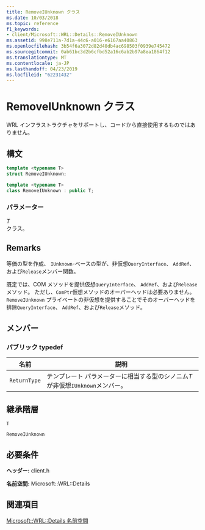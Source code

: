 ```yaml
---
title: RemoveIUnknown クラス
ms.date: 10/03/2018
ms.topic: reference
f1_keywords:
- client/Microsoft::WRL::Details::RemoveIUnknown
ms.assetid: 998e711a-7d1a-44c6-a016-e6167aa40863
ms.openlocfilehash: 3b54f6a3072d82d40db4ac698503f0939e745472
ms.sourcegitcommit: 0ab61bc3d2b6cfbd52a16c6ab2b97a8ea1864f12
ms.translationtype: MT
ms.contentlocale: ja-JP
ms.lasthandoff: 04/23/2019
ms.locfileid: "62231432"
---
```

# <a name="removeiunknown-class"></a>RemoveIUnknown クラス

WRL インフラストラクチャをサポートし、コードから直接使用するものではありません。

## <a name="syntax"></a>構文

```cpp
template <typename T>
struct RemoveIUnknown;

template <typename T>
class RemoveIUnknown : public T;
```

### <a name="parameters"></a>パラメーター

*T*<br/>
クラス。

## <a name="remarks"></a>Remarks

等価の型を作成、 `IUnknown`-ベースの型が、非仮想`QueryInterface`、 `AddRef`、および`Release`メンバー関数。

既定では、COM メソッドを提供仮想`QueryInterface`、 `AddRef`、および`Release`メソッド。 ただし、`ComPtr`仮想メソッドのオーバーヘッドは必要ありません。 `RemoveIUnknown` プライベートの非仮想を提供することでそのオーバーヘッドを排除`QueryInterface`、 `AddRef`、および`Release`メソッド。

## <a name="members"></a>メンバー

### <a name="public-typedefs"></a>パブリック typedef

|名前|説明|
|----------|-----------------|
|`ReturnType`|テンプレート パラメーターに相当する型のシノニム*T*が非仮想`IUnknown`メンバー。|

## <a name="inheritance-hierarchy"></a>継承階層

`T`

`RemoveIUnknown`

## <a name="requirements"></a>必要条件

**ヘッダー:** client.h

**名前空間:** Microsoft::WRL::Details

## <a name="see-also"></a>関連項目

[Microsoft::WRL::Details 名前空間](microsoft-wrl-details-namespace.md)